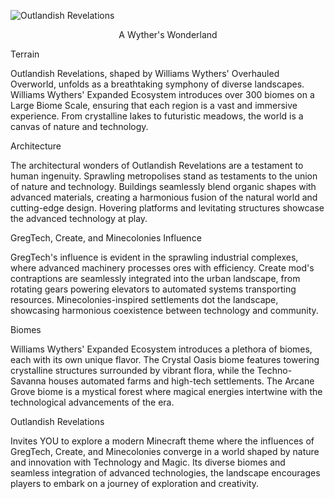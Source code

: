 ![Outlandish Revelations](https://bisecthosting.com/images/CF/Outlandish_Revelations/BH_OR_header.webp)

<p align="center">
A Wyther's Wonderland
</p>

Terrain

Outlandish Revelations, shaped by Williams Wythers' Overhauled Overworld, unfolds as a breathtaking symphony of diverse landscapes. Williams Wythers' Expanded Ecosystem introduces over 300 biomes on a Large Biome Scale, ensuring that each region is a vast and immersive experience. From crystalline lakes to futuristic meadows, the world is a canvas of nature and technology.

Architecture

The architectural wonders of Outlandish Revelations are a testament to human ingenuity. Sprawling metropolises stand as testaments to the union of nature and technology. Buildings seamlessly blend organic shapes with advanced materials, creating a harmonious fusion of the natural world and cutting-edge design. Hovering platforms and levitating structures showcase the advanced technology at play.


GregTech, Create, and Minecolonies Influence

GregTech's influence is evident in the sprawling industrial complexes, where advanced machinery processes ores with efficiency. Create mod's contraptions are seamlessly integrated into the urban landscape, from rotating gears powering elevators to automated systems transporting resources. Minecolonies-inspired settlements dot the landscape, showcasing harmonious coexistence between technology and community.

Biomes

Williams Wythers' Expanded Ecosystem introduces a plethora of biomes, each with its own unique flavor. The Crystal Oasis biome features towering crystalline structures surrounded by vibrant flora, while the Techno-Savanna houses automated farms and high-tech settlements. The Arcane Grove biome is a mystical forest where magical energies intertwine with the technological advancements of the era.


Outlandish Revelations

Invites YOU to explore a modern Minecraft theme where the influences of GregTech, Create, and Minecolonies converge in a world shaped by nature and innovation with Technology and Magic. Its diverse biomes and seamless integration of advanced technologies, the landscape encourages players to embark on a journey of exploration and creativity.


